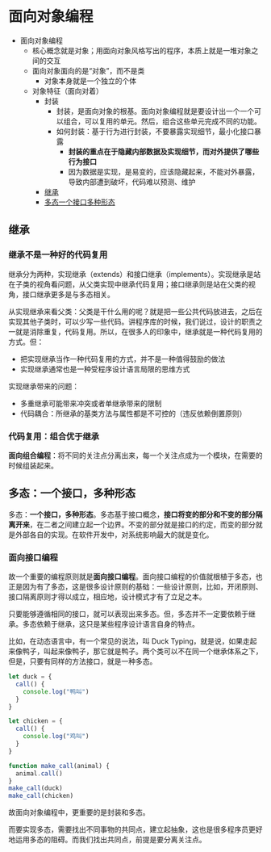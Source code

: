 # 面向对象编程  

- 面向对象编程
  - 核心概念就是对象；用面向对象风格写出的程序，本质上就是一堆对象之间的交互
  - 面向对象面向的是“对象”，而不是类
    - 对象本身就是一个独立的个体
  - 对象特征（面向对着）
    - 封装
      - 封装，是面向对象的根基。面向对象编程就是要设计出一个一个可以组合，可以复用的单元。然后，组合这些单元完成不同的功能。
      - 如何封装：基于行为进行封装，不要暴露实现细节，最小化接口暴露
        - **封装的重点在于隐藏内部数据及实现细节，而对外提供了哪些行为接口**
        - 因为数据是实现，是易变的，应该隐藏起来，不能对外暴露，导致内部遭到破坏，代码难以预测、维护
    - [继承](#继承)
    - [多态一个接口多种形态](#多态一个接口多种形态)

## 继承

### 继承不是一种好的代码复用

继承分为两种，实现继承（extends）和接口继承（implements）。实现继承是站在子类的视角看问题，从父类实现中继承代码复用；接口继承则是站在父类的视角，接口继承更多是与多态相关。

从实现继承来看父类：父类是干什么用的呢？就是把一些公共代码放进去，之后在实现其他子类时，可以少写一些代码。讲程序库的时候，我们说过，设计的职责之一就是消除重复，代码复用。所以，在很多人的印象中，继承就是一种代码复用的方式。但：

- 把实现继承当作一种代码复用的方式，并不是一种值得鼓励的做法
- 实现继承通常也是一种受程序设计语言局限的思维方式

实现继承带来的问题：

- 多重继承可能带来冲突或者单继承带来的限制
- 代码耦合：所继承的基类方法与属性都是不可控的（违反依赖倒置原则）

### 代码复用：组合优于继承

**面向组合编程**：将不同的关注点分离出来，每一个关注点成为一个模块，在需要的时候组装起来。

## 多态：一个接口，多种形态

多态：**一个接口，多种形态**。多态基于接口概念，**接口将变的部分和不变的部分隔离开来**，在二者之间建立起一个边界。不变的部分就是接口的约定，而变的部分就是外部各自的实现。在软件开发中，对系统影响最大的就是变化。

### 面向接口编程

故一个重要的编程原则就是**面向接口编程**。面向接口编程的价值就根植于多态，也正是因为有了多态，这是很多设计原则的基础：一些设计原则，比如，开闭原则、接口隔离原则才得以成立，相应地，设计模式才有了立足之本。

只要能够遵循相同的接口，就可以表现出来多态。但，多态并不一定要依赖于继承。多态依赖于继承，这只是某些程序设计语言自身的特点。

比如，在动态语言中，有一个常见的说法，叫 Duck Typing，就是说，如果走起来像鸭子，叫起来像鸭子，那它就是鸭子。两个类可以不在同一个继承体系之下，但是，只要有同样的方法接口，就是一种多态。

```js
let duck = {
  call() {
    console.log("鸭叫")
  }
}

let chicken = {
  call() {
    console.log("鸡叫")
  }
}

function make_call(animal) {
  animal.call()
}
make_call(duck)
make_call(chicken)
```

故面向对象编程中，更重要的是封装和多态。

而要实现多态，需要找出不同事物的共同点，建立起抽象，这也是很多程序员更好地运用多态的阻碍。而我们找出共同点，前提是要分离关注点。